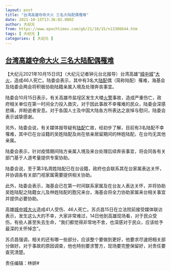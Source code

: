 ```yaml
---
layout: post
title: "台湾高雄夺命大火 三名大陆配偶罹难"
date: 2021-10-15T13:36:02.000Z
author: 大纪元
from: https://www.epochtimes.com/gb/21/10/15/n13306644.htm
tags: [ 大纪元 ]
categories: [ 大纪元 ]
---
```

<!--1634304962000-->
[台湾高雄夺命大火 三名大陆配偶罹难](https://www.epochtimes.com/gb/21/10/15/n13306644.htm)
------

<div>
<p>【大纪元2021年10月15日讯】（大纪元记者钟元台北报导）台湾高雄“<a href="https://www.epochtimes.com/gb/tag/%E5%9F%8E%E4%B8%AD%E5%9F%8E.html">城中城</a>”<a href="https://www.epochtimes.com/gb/tag/%E5%A4%A7%E7%81%AB.html">大火</a>，造成46人死亡。陆委会表示，其中有3名大<a href="https://www.epochtimes.com/gb/tag/%E9%99%86%E9%85%8D.html">陆配</a>偶（简称陆配）罹难，海基会及陆委会两会将积极协助陆籍亲属入境及处理奔丧事宜。</p><p>陆委会10月15日表示，有关高雄市盐埕区发生大楼<a href="https://www.epochtimes.com/gb/tag/%E7%81%AB%E8%AD%A6.html">火警</a>事故，造成严重伤亡，政府相关单位在第一时间全力投入救灾，对于因此事故不幸罹难的民众，陆委会深感悲痛，并盼逝者安息。对于各国人士及中国大陆各方所表达之哀悼与慰问，陆委会表示诚挚感谢。</p><p>另外，陆委会说，有关媒体报导疑有<a href="https://www.epochtimes.com/gb/tag/%E9%99%86%E9%85%8D.html">陆配</a>亡故，经初步了解，目前有3名陆配不幸罹难，其中已在台设籍的吴姓陆配及尚在依亲居留期间的林姓陆配，在台均无其他亲属。</p><p>陆委会表示，针对疫情期间陆方亲属入境及来台处理后续奔丧事宜，将会同各有关部门基于人道考量提供专案协助。</p><p>陆委会说，至于第3名周姓陆配已在台设籍，政府也会联系其在台家属表达关怀，并协调各有关部门视家属需要提供相关协助。</p><p>此外，陆委会表示，海基会已在第一时间联系家属及在台友人表达关怀，并将协助吴姓陆配之陆籍女儿及林姓陆配的胞兄来台，海基会将全力协助家属来台相关事宜并提供必要协助。</p><p>高雄<a href="https://www.epochtimes.com/gb/tag/%E5%9F%8E%E4%B8%AD%E5%9F%8E.html">城中城</a><a href="https://www.epochtimes.com/gb/tag/%E5%A4%A7%E7%81%AB.html">大火</a>造成41人受伤、46人死亡。苏贞昌15日在立法院前接受媒体联访表示，发生这么大的不幸，大家非常难过，14日他到高雄现场看，对于民众受伤，有些人甚至失去生命，“我们都觉得非常地不舍，也深感对于民众，应该给予最深的关怀悼念”。</p><p>苏贞昌强调，相关的还有哪一些部分，应该整个要做到更好，他要求尽速把相关部分做好。对于事故的原因调查，他也特别要求警方，现场要完整保留好，对责任要查究清楚。</p><p>责任编辑：林妍#</p>
</div>
